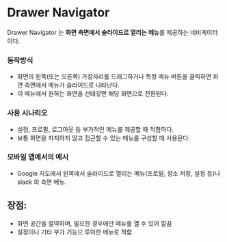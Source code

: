 Drawer Navigator
===
Drawer Navigator 는 **화면 측면에서 슬라이드로 열리는 메뉴**를 제공하는 네비게이터이다.

### 동작방식
- 화면의 왼쪽(또는 오른쪽) 가장자리를 드래그하거나 특정 메뉴 버튼을 클릭하면 화면 측면에서 메뉴가 슬라이드로 나타난다.
- 이 메뉴에서 원하는 화면을 선태갛면 해당 화면으로 전환된다.

### 사용 시나리오
- 설정, 프로필, 로그아웃 등 부가적인 메뉴를 제공할 때 적합하다.
- 보통 화면을 차지하지 않고 접근할 수 있는 메뉴를 구성할 때 사용된다.

### 모바일 앱에서의 예시
- Google 지도에서 왼쪽에서 슬라이드로 열리는 메뉴(프로필, 장소 저장, 설정 등)나 slack 의 측면 메뉴.

## 장점:
- 화면 공간을 절약하며, 필요한 경우에만 메뉴를 열 수 있어 깔끔
- 설정이나 기타 부가 기능으 루이한 메뉴로 적합